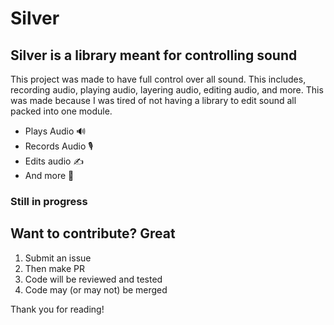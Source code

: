 # Silver

## Silver is a library meant for controlling sound

This project was made to have full control over all sound. This includes, recording audio, playing audio, layering audio, editing audio, and more. This was made because I was tired of not having a library to edit sound all packed into one module. 

* Plays Audio 🔊
* Records Audio 🎙️
* Edits audio ✍️
* And more 🥰

### Still in progress


## Want to contribute? Great

1. Submit an issue
2. Then make PR
3. Code will be reviewed and tested
4. Code may (or may not) be merged

Thank you for reading!
